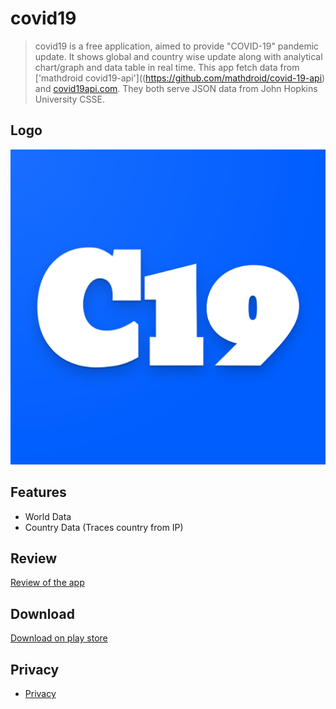 # covid19
>covid19 is a free application, aimed to provide "COVID-19" pandemic update. It shows global and country wise update along with analytical chart/graph and data table in real time. This app fetch data from ['mathdroid covid19-api']((https://github.com/mathdroid/covid-19-api) and [covid19api.com](https://covid19api.com/). They both serve JSON data from John Hopkins University CSSE.

## Logo
![logo](logo.png)

## Features
* World Data
* Country Data (Traces country from IP)

## Review
[Review of the app](https://www.youtube.com/watch?v=lEmWeVygv-k)


## Download
[Download on play store](https://play.google.com)


## Privacy
* [Privacy](privace.md)
